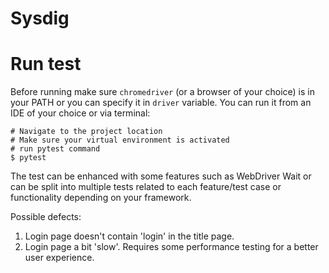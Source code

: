 # Sysdig

Run test
======
Before running make sure `chromedriver` (or a browser of your choice) is in your PATH or you can specify it in `driver` variable.
You can run it from an IDE of your choice or via terminal:
    
    # Navigate to the project location
    # Make sure your virtual environment is activated
    # run pytest command
    $ pytest

The test can be enhanced with some features such as WebDriver Wait or can be split into multiple tests related 
to each feature/test case or functionality depending on your framework.

Possible defects:
1) Login page doesn't contain 'login' in the title page.
2) Login page a bit 'slow'. Requires some performance testing for a better user experience.
